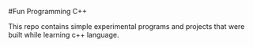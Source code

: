 #Fun Programming C++

This repo contains simple experimental programs and projects that were built while learning c++ language.
